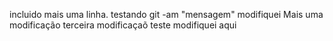  incluido mais uma linha. testando git -am "mensagem"
modifiquei
Mais uma modificação 
terceira modificaçaõ
 teste modifiquei aqui
